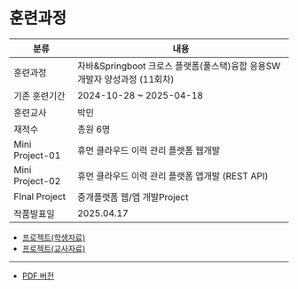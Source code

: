 # 훈련과정

| 분류              | 내용                                               |
| --------------- | ------------------------------------------------ |
| 훈련과정            | 자바&Springboot 크로스 플랫폼(풀스택)융합 응용SW개발자 양성과정 (11회차) |
| 기존 훈련기간         | 2024-10-28 ~ 2025-04-18                          |
| 훈련교사            | 박민                                               |
| 재적수             | 총원 6명                                            |
| Mini Project-01 | 휴먼 클라우드 이력 관리 플랫폼 웹개발                            |
| Mini Project-02 | 휴먼 클라우드 이력 관리 플랫폼 앱개발 (REST API)                 |
| FInal Project   | 중개플랫폼 웹/앱 개발Project                              |
| 작품발표일           | 2025.04.17                                       |

- [프로젝트(학생자료)](학생/프로젝트(학생자료).md)
- [프로젝트(교사자료)](교사/프로젝트(교사자료).md)

---

- [PDF 버전](./print_page/)